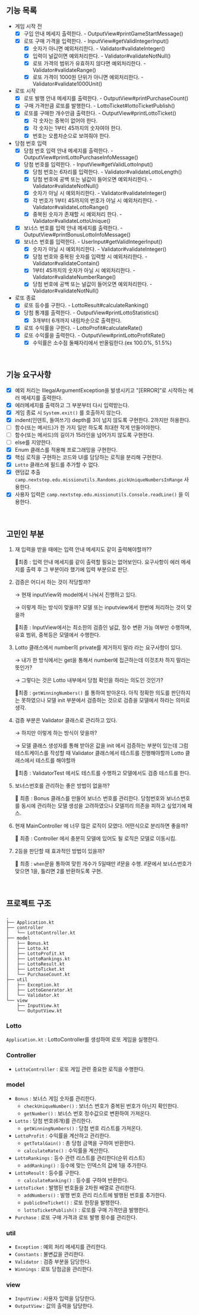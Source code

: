 ## 기능 목록

- 게임 시작 전
    - [x]  구입 안내 메세지 출력한다. - OutputView#printGameStartMessage()
    - [x]  로또 구매 가격을 입력한다. - InputView#getValidIntegerInput()
        - [x]  숫자가 아니면 예외처리한다. - Validator#validateInteger()
        - [x]  입력이 널값이면 예외처리한다. - Validator#validateNotNull()
        - [x]  로또 가격의 범위가 유효하지 않다면 예외처리한다. - Validator#validateRange()
        - [x]  로또 가격이 1000원 단위가 아니면 예외처리한다. - Validator#validate1000Unit()
- 로또 시작
    - [x]  로또 발행 안내 메세지를 출력한다. - OutputView#printPurchaseCount()
    - [x]  구매 가격만큼 로또를 발행한다. - LottoTicket#lottoTicketPublish()
    - [x]  로또를 구매한 개수만큼 출력한다. - OutputView#printLottoTicket()
        - [x]  각 숫자는 중복이 없어야 한다.
        - [x]  각 숫자는 1부터 45까지의 숫자여야 한다.
        - [x]  번호는 오름차순으로 보여줘야 한다.
- 당첨 번호 입력
    - [x]  당첨 번호 입력 안내 메세지를 출력한다. - OutputView#printLottoPurchaseInfoMessage()
    - [x]  당첨 번호를 입력한다. - InputView#getValidLottoInput()
        - [x]  당첨 번호는 6자리를 입력한다. - Validator#validateLottoLength()
        - [x]  당첨 번호에 공백 또는 널값이 들어오면 예외처리한다. - Validator#validateNotNull()
        - [x]  숫자가 아닐 시 예외처리한다. - Validator#validateInteger()
        - [x]  각 번호가 1부터 45까지의 번호가 아닐 시 예외처리한다. - Validator#validateLottoRange()
        - [x]  중복된 숫자가 존재할 시 예외처리 한다. - Validator#validateLottoUnique()
    - [x]  보너스 번호를 입력 안내 메세지를 출력한다. - OutputView#printBonusLottoInfoMessage()
    - [x]  보너스 번호를 입력한다. - UserInput#getValidIntegerInput()
        - [x]  숫자가 아닐 시 예외처리한다. - Validator#validateInteger()
        - [x]  당첨 번호와 중복된 숫자를 입력할 시 예외처리한다. - Validator#validateContain()
        - [x]  1부터 45까지의 숫자가 아닐 시 예외처리한다. - Validator#validateNumberRange()
        - [x]  당첨 번호에 공백 또는 널값이 들어오면 예외처리한다. - Validator#validateNotNull()
- 로또 종료
    - [x]  로또 등수를 구한다. - LottoResult#calculateRanking()
    - [x]  당첨 통걔를 출력한다. - OutputView#printLottoStatistics()
        - [x]  3개부터 6개까지 내림차순으로 출력한다.
    - [x]  로또 수익률을 구한다. - LottoProfit#calculateRate()
    - [x]  로또 수익률을 출력한다. - OutputView#printLottoProfitRate()
        - [x]  수익률은 소수점 둘째자리에서 반올림한다.(ex 100.0%, 51.5%)

<br>

## 기능 요구사항

- [x]  예외 처리는 IllegalArgumentException을 발생시키고 "[ERROR]”로 시작하는 에러 메세지를 출력한다.
- [x]  에러메세지를 출력하고 그 부분부터 다시 입력받는다.
- [x]  게임 종료 시 `System.exit()` 를 호출하지 않는다.
- [x]  indent(인덴트, 들여쓰기) depth를 3이 넘지 않도록 구현한다. 2까지만 허용한다.
- [ ]  함수(또는 메서드)가 한 가지 일만 하도록 최대한 작게 만들어야한다.
- [ ]  함수(또는 메서드)의 길이가 15라인을 넘어가지 않도록 구현한다.
- [ ]  else를 지양한다.
- [x]  Enum 클래스를 적용해 프로그래밍을 구현한다.
- [x]  핵심 로직을 구현하는 코드와 UI를 담당하는 로직을 분리해 구현한다.
- [x]  `Lotto` 클래스에 필드를 추가할 수 없다.
- [x]  랜덤값 추출 `camp.nextstep.edu.missionutils.Randoms.pickUniqueNumbersInRange` 사용한다.
- [x]  사용자 입력은 `camp.nextstep.edu.missionutils.Console.readLine()` 을 이용한다.

<br>

## 고민인 부분

1. 재 입력을 받을 때에는 입력 안내 메세지도 같이 출력해야할까??

   🌟최종 : 입력 안내 메세지를 같이 출력할 필요는 없어보인다. 요구사항이 에러 메세지를 출력 후 그 부분이라 했기에 입력 부분으로 판단.

2. 검증은 어디서 하는 것이 적당할까?

   → 현재 inputView와 model에서 나눠서 진행하고 있다.

   → 이렇게 하는 방식이 맞을까? 모델 또는 inputview에서 한번에 처리하는 것이 맞을까

   🌟최종 : InputView에서는 최소한의 검증인 널값, 정수 변환 가능 여부만 수행하며, 유효 범위, 중복등은 모델에서 수행한다.


3. Lotto 클래스에서 number의 private를 제거하지 말라 라는 요구사항이 있다.

   → 내가 한 방식에서는 get을 통해서 number에 접근하는데 이것조차 하지 말라는 뜻인가?

   → 그렇다는 것은 Lotto 내부에서 당첨 확인을 하라는 의도인 것인가?

   🌟최종 : `getWinningNumbers()` 를 통하여 받아온다. 아직 정확한 의도를 판단하지는 못하였으나 모델 init 부분에서 검증하는 것으로 검증을 모델에서 하라는 의미로 생각.

4. 검증 부분은 Validator 클래스로 관리하고 있다.

   → 하지만 이렇게 하는 방식이 맞을까?

   → 모델 클래스 생성자를 통해 받아온 값을 init 에서 검증하는 부분이 있는데 그럼 테스트케이스를 작성할 때
   Validator 클래스에서 테스트를 진행해야할까 Lotto 클래스에서 테스트를 해야할까

   🌟최종 : ValidatorTest 에서도 테스트를 수행하고 모델에서도 검증 테스트를 한다.

5. 보너스번호를 관리하는 좋은 방법이 없을까?

   🌟 최종 : Bonus 클래스를 만들어 보너스 번호를 관리한다. 당첨번호와 보너스번호를 동시에 관리하는 모델 생성을 고려하였으나 모델끼리 의존을 피하고 싶었기에 패스.

6. 현재 MainController 에 너무 많은 로직이 모였다. 어떤식으로 분리하면 좋을까?

   🌟 최종 : Controller 에서 충분히 모델에 있어도 될 로직은 모델로 이동시킴.

7. 2등을 판단할 때 효과적인 방법이 있을까?

   🌟 최종 : `when`문을 통하여 맞힌 개수가 5일때만 if문을 수행. if문에서 보너스번호가 맞으면 1을, 틀리면 2를 반환하도록 구현.

<br>

## 프로젝트 구조

```
.
├── Application.kt
├── controller
│   └── LottoController.kt
├── model
│   ├── Bonus.kt
│   ├── Lotto.kt
│   ├── LottoProfit.kt
│   ├── LottoRankings.kt
│   ├── LottoResult.kt
│   ├── LottoTicket.kt
│   └── PurchaseCount.kt
├── util
│   ├── Exception.kt
│   ├── LottoGenerator.kt
│   └── Validator.kt
└── view
    ├── InputView.kt
    └── OutputView.kt
```

### Lotto

`Application.kt` : LottoController를 생성하여 로또 게임을 실행한다.

### Controller

- `LottoController` : 로또 게임 관련 중요한 로직을 수행한다.

### model

- `Bonus` : 보너스 게임 숫자를 관리한다.
    - `checkUniqueNumber()` : 보너스 번호가 중복된 번호가 아닌지 확인한다.
    - `getNumber()` : 보너스 번호 정수값으로 변환하여 가져온다.
- `Lotto` : 당첨 번호(6개)를 관리한다.
    - `getWinningNumbers()` : 당첨 번호 리스트를 가져온다.
- `LottoProfit` : 수익률을 계산하고 관리한다.
    - `getTotalGain()` : 총 당첨 금액을 구하여 반환한다.
    - `calculateRate()` : 수익률을 계산한다.
- `LottoRankings` : 등수 관련 리스트를 관리한다(순위 리스트)
    - `addRanking()` : 등수에 맞는 인덱스의 값에 1을 추가한다.
- `LottoResult` : 등수를 구한다.
    - `calculateRanking()` : 등수를 구하여 반환한다.
- `LottoTicket` : 발행된 번호들을 2차원 배열로 관리한다.
    - `addNumbers()` : 발행 번호 관리 리스트에 발행된 번호를 추가한다.
    - `publicOneTicket()` : 로또 한장을 발행한다.
    - `lottoTicketPublish()` : 로또를 구매 가격만큼 발행한다. 
- `Purchase` : 로또 구매 가격과 로또 발행 횟수를 관리한다.

### util

- `Exception` : 예외 처리 메세지를 관리한다.
- `Constants` : 불변값을 관리한다.
- `Validator` : 검증 부분을 담당한다.
- `Winnings` : 로또 당첨금을 관리한다.

### view

- `InputView` : 사용자 입력을 담당한다.
- `OutputView` : 값의 출력을 담당한다.